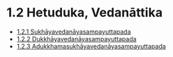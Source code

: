 

# 1.2 Hetuduka, Vedanāttika

* [1.2.1 Sukhāyavedanāyasampayuttapada](1.2/1.2.1.md)
* [1.2.2 Dukkhāyavedanāyasampayuttapada](1.2/1.2.2.md)
* [1.2.3 Adukkhamasukhāyavedanāyasampayuttapada](1.2/1.2.3.md)



